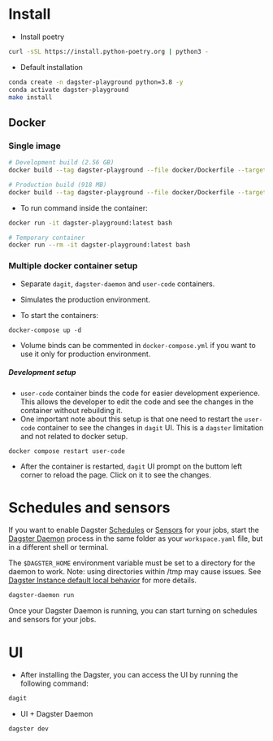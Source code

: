 # Install

- Install poetry
```bash
curl -sSL https://install.python-poetry.org | python3 -
```

-   Default installation

```bash
conda create -n dagster-playground python=3.8 -y
conda activate dagster-playground
make install
```
## Docker

### Single image

```bash
# Development build (2.56 GB)
docker build --tag dagster-playground --file docker/Dockerfile --target development .

# Production build (918 MB)
docker build --tag dagster-playground --file docker/Dockerfile --target production .
```

- To run command inside the container:

```bash
docker run -it dagster-playground:latest bash

# Temporary container
docker run --rm -it dagster-playground:latest bash
```

### Multiple docker container setup
- Separate `dagit`, `dagster-daemon` and `user-code` containers.
- Simulates the production environment.

- To start the containers:
```
docker-compose up -d
```
- Volume binds can be commented in `docker-compose.yml` if you want to use it only for production environment.

##### Development setup

- `user-code` container binds the code for easier development experience. This allows the developer to edit the code and see the changes in the container without rebuilding it.
- One important note about this setup is that one need to restart the `user-code` container to see the changes in `dagit` UI. This is a `dagster` limitation and not related to docker setup.
```
docker compose restart user-code
```
- After the container is restarted, `dagit` UI prompt on the buttom left corner to reload the page. Click on it to see the changes.





# Schedules and sensors

If you want to enable Dagster [Schedules](https://docs.dagster.io/concepts/partitions-schedules-sensors/schedules) or [Sensors](https://docs.dagster.io/concepts/partitions-schedules-sensors/sensors) for your jobs, start the [Dagster Daemon](https://docs.dagster.io/deployment/dagster-daemon) process in the same folder as your `workspace.yaml` file, but in a different shell or terminal.

The `$DAGSTER_HOME` environment variable must be set to a directory for the daemon to work. Note: using directories within /tmp may cause issues. See [Dagster Instance default local behavior](https://docs.dagster.io/deployment/dagster-instance#default-local-behavior) for more details.

```bash
dagster-daemon run
```

Once your Dagster Daemon is running, you can start turning on schedules and sensors for your jobs.


# UI

- After installing the Dagster, you can access the UI by running the following command:

```bash
dagit
```

- UI + Dagster Daemon

```bash
dagster dev
```
